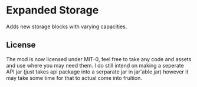 # Expanded Storage
Adds new storage blocks with varying capacities.

## License

The mod is now licensed under MIT-0, feel free to take any code and assets and use where you may need them.
I do still intend on making a seperate API jar (just takes api package into a serparate jar in jar'able jar) however it may take some time for that to actual come into fruition.
